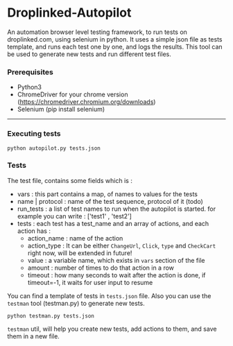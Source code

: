 # Droplinked-Autopilot
An automation browser level testing framework, to run tests on droplinked.com, using selenium in python. It uses a simple json file as tests 
template, and runs each test one by one, and logs the results. This tool can be used to generate new tests and run different test files.

### Prerequisites

* Python3
* ChromeDriver for your chrome version (https://chromedriver.chromium.org/downloads)
* Selenium (pip install selenium)

---

### Executing tests

```shell
python autopilot.py tests.json
```

### Tests

The test file, contains some fields which is : 
- vars : this part contains a map, of names to values for the tests
- name | protocol : name of the test sequence, protocol of it (todo)
- run_tests : a list of test names to run when the autopilot is started. for example you can write : ['test1' , 'test2']
- tests : each test has a test_name and an array of actions, and each action has : 
    - action_name : name of the action
    - action_type : It can be either `ChangeUrl`, `Click`, `type` and `CheckCart` right now, will be extended in future!
    - value : a variable name, which exists in `vars` section of the file
    - amount : number of times to do that action in a row
    - timeout : how many seconds to wait after the action is done, if timeout=-1, it waits for user input to resume

You can find a template of tests in `tests.json` file. Also you can use the `testman` tool (testman.py) to generate new tests. 

```shell
python testman.py tests.json
```

`testman` util, will help you create new tests, add actions to them, and save them in a new file.